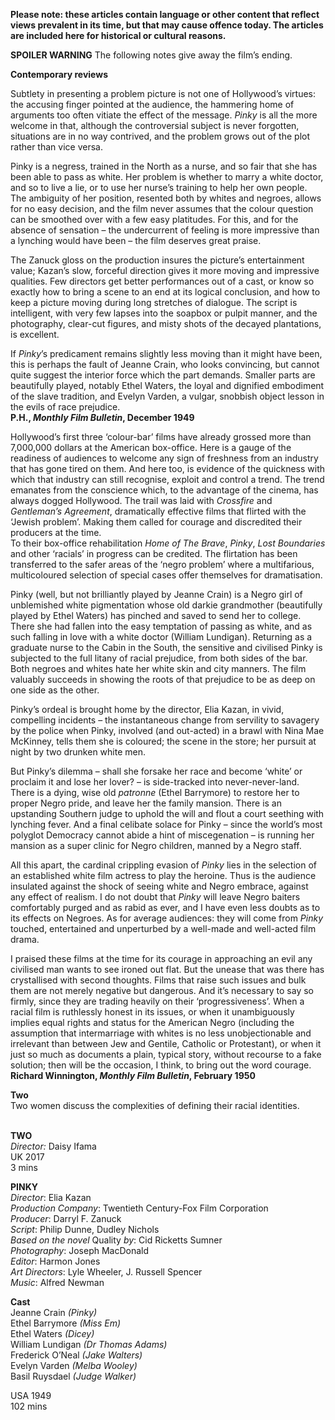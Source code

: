 

**Please note: these articles contain language or other content that reflect views prevalent in its time, but that may cause offence today. The articles are included here for historical or cultural reasons.**

**SPOILER WARNING** The following notes give away the film’s ending.

**Contemporary reviews**

Subtlety in presenting a problem picture is not one of Hollywood’s virtues: the accusing finger pointed at the audience, the hammering home of arguments too often vitiate the effect of the message. _Pinky_ is all the more welcome in that, although the controversial subject is never forgotten, situations are in no way contrived, and the problem grows out of the plot rather than vice versa.

Pinky is a negress, trained in the North as a nurse, and so fair that she has been able to pass as white. Her problem is whether to marry a white doctor, and so to live a lie, or to use her nurse’s training to help her own people.  
The ambiguity of her position, resented both by whites and negroes, allows for no easy decision, and the film never assumes that the colour question can be smoothed over with a few easy platitudes. For this, and for the absence of sensation – the undercurrent of feeling is more impressive than a lynching would have been – the film deserves great praise.

The Zanuck gloss on the production insures the picture’s entertainment value; Kazan’s slow, forceful direction gives it more moving and impressive qualities. Few directors get better performances out of a cast, or know so exactly how to bring a scene to an end at its logical conclusion, and how to keep a picture moving during long stretches of dialogue. The script is intelligent, with very few lapses into the soapbox or pulpit manner, and the photography, clear-cut figures, and misty shots of the decayed plantations, is excellent.

If _Pinky_’s predicament remains slightly less moving than it might have been, this is perhaps the fault of Jeanne Crain, who looks convincing, but cannot quite suggest the interior force which the part demands. Smaller parts are beautifully played, notably Ethel Waters, the loyal and dignified embodiment of the slave tradition, and Evelyn Varden, a vulgar, snobbish object lesson in the evils of race prejudice.  
**P.H., _Monthly Film Bulletin_, December 1949**

Hollywood’s first three ‘colour-bar’ films have already grossed more than 7,000,000 dollars at the American box-office. Here is a gauge of the readiness of audiences to welcome any sign of freshness from an industry that has gone tired on them. And here too, is evidence of the quickness with which that industry can still recognise, exploit and control a trend. The trend emanates from the conscience which, to the advantage of the cinema, has always dogged Hollywood. The trail was laid with _Crossfire_ and _Gentleman’s Agreement_, dramatically effective films that flirted with the ‘Jewish problem’. Making them called for courage and discredited their producers at the time.  
To their box-office rehabilitation _Home of The Brave_, _Pinky_, _Lost Boundaries_ and other ‘racials’ in progress can be credited. The flirtation has been transferred to the safer areas of the ‘negro problem’ where a multifarious, multicoloured selection of special cases offer themselves for dramatisation.

Pinky (well, but not brilliantly played by Jeanne Crain) is a Negro girl of unblemished white pigmentation whose old darkie grandmother (beautifully played by Ethel Waters) has pinched and saved to send her to college. There she had fallen into the easy temptation of passing as white, and as such falling in love with a white doctor (William Lundigan). Returning as a graduate nurse to the Cabin in the South, the sensitive and civilised Pinky is subjected to the full litany of racial prejudice, from both sides of the bar. Both negroes and whites hate her white skin and city manners. The film valuably succeeds in showing the roots of that prejudice to be as deep on one side as the other.

Pinky’s ordeal is brought home by the director, Elia Kazan, in vivid, compelling incidents – the instantaneous change from servility to savagery by the police when Pinky, involved (and out-acted) in a brawl with Nina Mae McKinney, tells them she is coloured; the scene in the store; her pursuit at night by two drunken white men.

But Pinky’s dilemma – shall she forsake her race and become ‘white’ or proclaim it and lose her lover? – is side-tracked into never-never-land. There is a dying, wise old _patronne_ (Ethel Barrymore) to restore her to proper Negro pride, and leave her the family mansion. There is an upstanding Southern judge to uphold the will and flout a court seething with lynching fever. And a final celibate solace for Pinky – since the world’s most polyglot Democracy cannot abide a hint of miscegenation – is running her mansion as a super clinic for Negro children, manned by a Negro staff.

All this apart, the cardinal crippling evasion of _Pinky_ lies in the selection of an established white film actress to play the heroine. Thus is the audience insulated against the shock of seeing white and Negro embrace, against any effect of realism. I do not doubt that _Pinky_ will leave Negro baiters comfortably purged and as rabid as ever, and I have even less doubts as to its effects on Negroes. As for average audiences: they will come from _Pinky_ touched, entertained and unperturbed by a well-made and well-acted film drama.

I praised these films at the time for its courage in approaching an evil any civilised man wants to see ironed out flat. But the unease that was there has crystallised with second thoughts. Films that raise such issues and bulk them are not merely negative but dangerous. And it’s necessary to say so firmly, since they are trading heavily on their ‘progressiveness’. When a racial film is ruthlessly honest in its issues, or when it unambiguously implies equal rights and status for the American Negro (including the assumption that intermarriage with whites is no less unobjectionable and irrelevant than between Jew and Gentile, Catholic or Protestant), or when it just so much as documents a plain, typical story, without recourse to a fake solution; then will be the occasion, I think, to bring out the word courage.  
**Richard Winnington, _Monthly Film Bulletin_, February 1950**

**Two**  
Two women discuss the complexities of defining their racial identities.
<br><br>


**TWO**  
_Director:_ Daisy Ifama  
UK 2017  
3 mins

**PINKY**  
_Director_: Elia Kazan  
_Production Company_:  Twentieth Century-Fox Film Corporation  
_Producer_: Darryl F. Zanuck  
_Script_: Philip Dunne, Dudley Nichols  
_Based on the novel_ Quality _by_: Cid Ricketts Sumner  
_Photography_: Joseph MacDonald  
_Editor_: Harmon Jones  
_Art Directors_: Lyle Wheeler, J. Russell Spencer  
_Music_: Alfred Newman

**Cast**  
Jeanne Crain _(Pinky)_  
Ethel Barrymore _(Miss Em)_  
Ethel Waters _(Dicey)_  
William Lundigan _(Dr Thomas Adams)_  
Frederick O’Neal _(Jake Walters)_  
Evelyn Varden _(Melba Wooley)_  
Basil Ruysdael _(Judge Walker)_

USA 1949  
102 mins
<!--stackedit_data:
eyJoaXN0b3J5IjpbMTE1NTk4MTIyOF19
-->